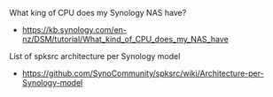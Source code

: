 What king of CPU does my Synology NAS have?
- https://kb.synology.com/en-nz/DSM/tutorial/What_kind_of_CPU_does_my_NAS_have

List of spksrc architecture per Synology model
- https://github.com/SynoCommunity/spksrc/wiki/Architecture-per-Synology-model

